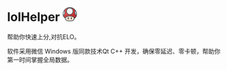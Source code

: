 # lolHelper  <img src="https://github.com/byralpha/lolHelper/blob/main/img/LoLHelper.png" width="33" height="33"/>
帮助你快速上分,对抗ELO。

软件采用微信 Windows 版同款技术Qt C++ 开发，确保零延迟、零卡顿，帮助你第一时间掌握全局数据。
